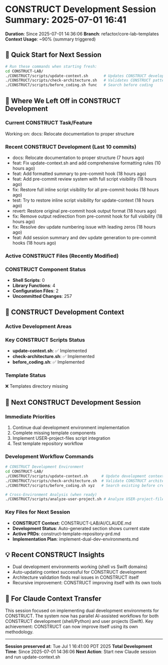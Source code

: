 # CONSTRUCT Development Session Summary: 2025-07-01 16:41
**Duration**: Since 2025-07-01 14:36:06
**Branch**: refactor/core-lab-templates
**Context Usage**: ~90% (summary triggered)

## 🎯 Quick Start for Next Session
```bash
# Run these commands when starting fresh:
cd CONSTRUCT-LAB/
./CONSTRUCT/scripts/update-context.sh       # Updates CONSTRUCT development context
./CONSTRUCT/scripts/check-architecture.sh   # Validates CONSTRUCT patterns
./CONSTRUCT/scripts/before_coding.sh func   # Search before coding
```

## 📍 Where We Left Off in CONSTRUCT Development

### Current CONSTRUCT Task/Feature
Working on: docs: Relocate documentation to proper structure

### Recent CONSTRUCT Development (Last 10 commits)
- docs: Relocate documentation to proper structure (7 hours ago)
- feat: Fix update-context.sh and add comprehensive formatting rules (10 hours ago)
- feat: Add formatted summary to pre-commit hook (18 hours ago)
- feat: Add pre-commit review system with full script visibility (18 hours ago)
- fix: Restore full inline script visibility for all pre-commit hooks (18 hours ago)
- test: Try to restore inline script visibility for update-context (18 hours ago)
- revert: Restore original pre-commit hook output format (18 hours ago)
- fix: Remove output redirection from pre-commit hook for full visibility (18 hours ago)
- fix: Resolve dev update numbering issue with leading zeros (18 hours ago)
- feat: Add session summary and dev update generation to pre-commit hooks (18 hours ago)

### Active CONSTRUCT Files (Recently Modified)


### CONSTRUCT Component Status
- **Shell Scripts**:        0
- **Library Functions**:        4
- **Configuration Files**:        2
- **Uncommitted Changes**:      257

## 🔧 CONSTRUCT Development Context

### Active Development Areas


### Key CONSTRUCT Scripts Status
- **update-context.sh**: ✅ Implemented
- **check-architecture.sh**: ✅ Implemented
- **before_coding.sh**: ✅ Implemented

### Template Status
❌ Templates directory missing

## 🚀 Next CONSTRUCT Development Session

### Immediate Priorities
1. Continue dual development environment implementation
2. Complete missing template components
3. Implement USER-project-files script integration
4. Test template repository workflow

### Development Workflow Commands
```bash
# CONSTRUCT Development Environment
cd CONSTRUCT-LAB/
./CONSTRUCT/scripts/update-context.sh      # Update development context
./CONSTRUCT/scripts/check-architecture.sh  # Validate CONSTRUCT architecture
./CONSTRUCT/scripts/before_coding.sh xyz   # Search existing before creating

# Cross-Environment Analysis (when ready)
./CONSTRUCT/scripts/analyze-user-project.sh # Analyze USER-project-files patterns
```

### Key Files for Next Session
- **CONSTRUCT Context**: CONSTRUCT-LAB/AI/CLAUDE.md
- **Development Status**: Auto-generated section shows current state
- **Active PRDs**: construct-template-repository-prd.md
- **Implementation Plan**: implement-dual-dev-environments.md

## 💡 Recent CONSTRUCT Insights
- Dual development environments working (shell vs Swift domains)
- Auto-updating context successful for CONSTRUCT development
- Architecture validation finds real issues in CONSTRUCT itself
- Recursive improvement: CONSTRUCT improving itself with its own tools

## 🤖 For Claude Context Transfer
This session focused on implementing dual development environments for CONSTRUCT. The system now has parallel AI-assisted workflows for both CONSTRUCT development (shell/Python) and user projects (Swift). Key achievement: CONSTRUCT can now improve itself using its own methodology.

---
**Session preserved at**: Tue Jul  1 16:41:00 PDT 2025
**Total Development Time**: Since 2025-07-01 14:36:06
**Next Action**: Start new Claude session and run update-context.sh
